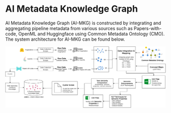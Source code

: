 # AI Metadata Knowledge Graph
AI Metadata Knowledge Graph (AI-MKG) is constructed by integrating and aggregating pipeline metadata from various sources such as Papers-with-code, OpenML and Huggingface using Common Metadata Ontology (CMO). The system architecture for AI-MKG can be found below.

![Architecture of AI-MKG Construction](detailed_kg_const.drawio.png)
